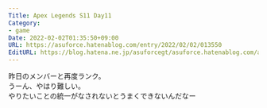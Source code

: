 ```yaml
---
Title: Apex Legends S11 Day11
Category:
- game
Date: 2022-02-02T01:35:50+09:00
URL: https://asuforce.hatenablog.com/entry/2022/02/02/013550
EditURL: https://blog.hatena.ne.jp/asuforcegt/asuforce.hatenablog.com/atom/entry/13574176438059107282
---
```


昨日のメンバーと再度ランク。  
うーん、やはり難しい。  
やりたいことの統一がなされないとうまくできないんだなー
